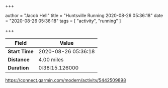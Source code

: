 +++

author = "Jacob Hell"
title = "Huntsville Running 2020-08-26 05:36:18"
date = "2020-08-26 05:36:18"
tags = [
    "activity", "running"
]

+++

<!--more-->

|Field  |Value  |
|--- | --- |
|**Start Time**|2020-08-26 05:36:18|
|**Distance**|4.00 miles|
|**Duration**|0:38:15.126000|

https://connect.garmin.com/modern/activity/5442509898